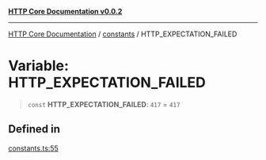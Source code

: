 [**HTTP Core Documentation v0.0.2**](../../README.md)

***

[HTTP Core Documentation](../../modules.md) / [constants](../README.md) / HTTP\_EXPECTATION\_FAILED

# Variable: HTTP\_EXPECTATION\_FAILED

> `const` **HTTP\_EXPECTATION\_FAILED**: `417` = `417`

## Defined in

[constants.ts:55](https://github.com/stonemjs/http-core/blob/ed7c2187bd85b6877da7cd9f8c94448716446e07/src/constants.ts#L55)
